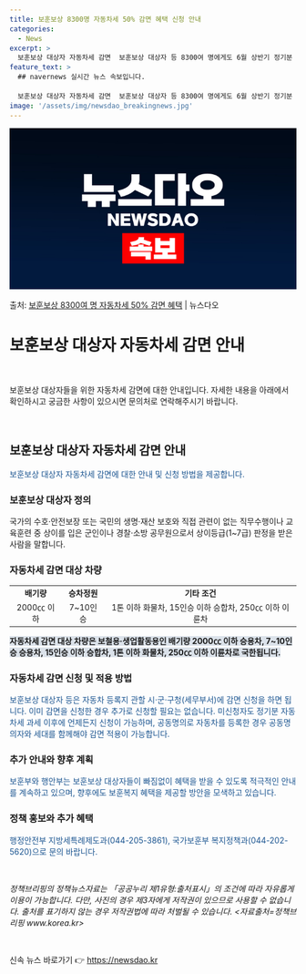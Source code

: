 ```yaml
---
title: 보훈보상 8300명 자동차세 50% 감면 혜택 신청 안내
categories:
  - News
excerpt: >
  보훈보상 대상자 자동차세 감면  보훈보상 대상자 등 8300여 명에게도 6월 상반기 정기분 자동차세를 50%…
feature_text: >
  ## navernews 실시간 뉴스 속보입니다.

  보훈보상 대상자 자동차세 감면  보훈보상 대상자 등 8300여 명에게도 6월 상반기 정기분 자동차세를 50%…
image: '/assets/img/newsdao_breakingnews.jpg'
---
```


![뉴스다오 속보](/assets/img/newsdao_breakingnews.jpg)

<p>출처: <a href="https://newsdao.kr/4023" rel="dofollow">보훈보상 8300여 명 자동차세 50% 감면 혜택</a> | 뉴스다오</p>

<h1>보훈보상 대상자 자동차세 감면 안내</h1>
<p data-ke-size="size16">&nbsp;</p>
보훈보상 대상자들을 위한 자동차세 감면에 대한 안내입니다. 자세한 내용을 아래에서 확인하시고 궁금한 사항이 있으시면 문의처로 연락해주시기 바랍니다.
<p data-ke-size="size16">&nbsp;</p>

<h2 data-ke-size="size26">보훈보상 대상자 자동차세 감면 안내</h2>
<p><span style="color: #1a5490;">보훈보상 대상자 자동차세 감면에 대한 안내 및 신청 방법을 제공합니다.</span></p>

<h3>보훈보상 대상자 정의</h3>
<p>국가의 수호·안전보장 또는 국민의 생명·재산 보호와 직접 관련이 없는 직무수행이나 교육훈련 중 상이를 입은 군인이나 경찰·소방 공무원으로서 상이등급(1~7급) 판정을 받은 사람을 말합니다.</p>

<h3>자동차세 감면 대상 차량</h3>
<table>
<tbody>
<tr>
<td style="text-align: center; height: 17px;"><b>배기량</b></td>
<td style="text-align: center; height: 17px;"><b>승차정원</b></td>
<td style="text-align: center; height: 17px;"><b>기타 조건</b></td>
</tr>
<tr>
<td style="text-align: center; height: 17px;">2000㏄ 이하</td>
<td style="text-align: center; height: 17px;">7~10인승</td>
<td style="text-align: center; height: 17px;">1톤 이하 화물차, 15인승 이하 승합차, 250㏄ 이하 이륜차</td>
</tr>
</tbody>
</table>
<p><b><span style="background-color: #21538527;">자동차세 감면 대상 차량은 보철용·생업활동용인 배기량 2000㏄ 이하 승용차, 7~10인승 승용차, 15인승 이하 승합차, 1톤 이하 화물차, 250㏄ 이하 이륜차로 국한됩니다.</span></b></p>

<h3>자동차세 감면 신청 및 적용 방법</h3>
<p><span style="color: #1a5490;">보훈보상 대상자 등은 자동차 등록지 관할 시·군·구청(세무부서)에 감면 신청을 하면 됩니다. 이미 감면을 신청한 경우 추가로 신청할 필요는 없습니다. 미신청자도 정기분 자동차세 과세 이후에 언제든지 신청이 가능하며, 공동명의로 자동차를 등록한 경우 공동명의자와 세대를 함께해야 감면 적용이 가능합니다.</span></p>

<h3>추가 안내와 향후 계획</h3>
<p><span style="color: #1a5490;">보훈부와 행안부는 보훈보상 대상자들이 빠짐없이 혜택을 받을 수 있도록 적극적인 안내를 계속하고 있으며, 향후에도 보훈복지 혜택을 제공할 방안을 모색하고 있습니다.</span></p>

<h3>정책 홍보와 추가 혜택</h3>
<p><span style="color: #1a5490;">행정안전부 지방세특례제도과(044-205-3861), 국가보훈부 복지정책과(044-202-5620)으로 문의 바랍니다.</span></p>
<p data-ke-size="size16">&nbsp;</p>
<p><i>정책브리핑의 정책뉴스자료는 「공공누리 제1유형:출처표시」의 조건에 따라 자유롭게 이용이 가능합니다. 다만, 사진의 경우 제3자에게 저작권이 있으므로 사용할 수 없습니다. 출처를 표기하지 않는 경우 저작권법에 따라 처벌될 수 있습니다. <자료출처=정책브리핑 www.korea.kr></i></p>
<p data-ke-size="size16">&nbsp;</p> 

신속 뉴스 바로가기 👉 <a href="https://newsdao.kr" rel="dofollow">https://newsdao.kr</a>


